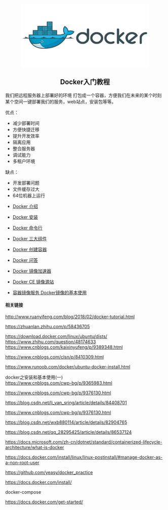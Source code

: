 
<p align="center">
<img width="400" align="center" src="Assets/bg2018020901.png"/>
<h2 align="center">Docker入门教程</h2>
</p>

我们把远程服务器上部署好的环境 打包成一个容器，方便我们在未来的某个时刻某个空间一键部署我们的服务，web站点，安装包等等。

优点：
- 减少部署时间
- 方便快捷迁移
- 提升开发效率
- 隔离应用
- 整合服务器
- 调试能力
- 多租户环境

缺点：
- 开发部署问题
- 文件缓存过大
- 64位机器上运行

* [Docker 介绍](01.Introduction.md)
* [Docker 安装](02.Install.md)
* [Docker 命令行](03.Command_Line.md)
* [Docker 三大组件](04.Containers_Images_Registries.md)
* [Docker 创建容器](05.Create_Docker_Containers.md)
* [Docker 问答](99.QA.md)


* [Docker 镜像加速器](https://yq.aliyun.com/articles/29941)
* [Docker CE 镜像源站](https://yq.aliyun.com/articles/110806)
* [容器镜像服务 Docker镜像的基本使用](https://yq.aliyun.com/articles/70756)




#### 相关链接
  http://www.ruanyifeng.com/blog/2018/02/docker-tutorial.html

  https://zhuanlan.zhihu.com/p/58436705

  https://download.docker.com/linux/ubuntu/dists/
  https://www.zhihu.com/question/48174633
  https://www.cnblogs.com/kaixinyufeng/p/9389348.html

  https://www.cnblogs.com/clsn/p/8410309.html

  https://www.runoob.com/docker/ubuntu-docker-install.html

  docker之安装和基本使用(一)  
  https://www.cnblogs.com/cwp-bg/p/9365983.html

  https://www.cnblogs.com/cwp-bg/p/9376130.html

  https://blog.csdn.net/li_yan_sring/article/details/84408701

  https://www.cnblogs.com/cwp-bg/p/9376130.html

  https://blog.csdn.net/wxb880114/article/details/82904765

  https://blog.csdn.net/qq_28295425/article/details/86537124


  https://docs.microsoft.com/zh-cn/dotnet/standard/containerized-lifecycle-architecture/what-is-docker

  https://docs.docker.com/install/linux/linux-postinstall/#manage-docker-as-a-non-root-user
  
  https://github.com/yeasy/docker_practice

  https://docs.docker.com/install/  
  
  docker-compose

  https://docs.docker.com/get-started/
